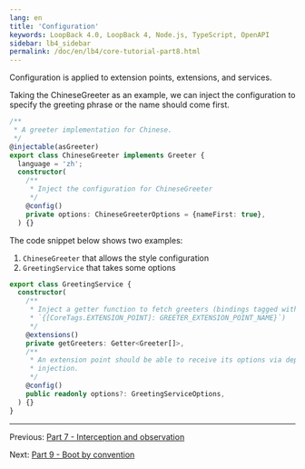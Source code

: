 ```yaml
---
lang: en
title: 'Configuration'
keywords: LoopBack 4.0, LoopBack 4, Node.js, TypeScript, OpenAPI
sidebar: lb4_sidebar
permalink: /doc/en/lb4/core-tutorial-part8.html
---
```


Configuration is applied to extension points, extensions, and services.

Taking the ChineseGreeter as an example, we can inject the configuration to
specify the greeting phrase or the name should come first.

```ts
/**
 * A greeter implementation for Chinese.
 */
@injectable(asGreeter)
export class ChineseGreeter implements Greeter {
  language = 'zh';
  constructor(
    /**
     * Inject the configuration for ChineseGreeter
     */
    @config()
    private options: ChineseGreeterOptions = {nameFirst: true},
  ) {}
```

The code snippet below shows two examples:

1. `ChineseGreeter` that allows the style configuration
2. `GreetingService` that takes some options

```ts
export class GreetingService {
  constructor(
    /**
     * Inject a getter function to fetch greeters (bindings tagged with
     * `{[CoreTags.EXTENSION_POINT]: GREETER_EXTENSION_POINT_NAME}`)
     */
    @extensions()
    private getGreeters: Getter<Greeter[]>,
    /**
     * An extension point should be able to receive its options via dependency
     * injection.
     */
    @config()
    public readonly options?: GreetingServiceOptions,
  ) {}
}
```

---

Previous: [Part 7 - Interception and observation](./7-observation.md)

Next: [Part 9 - Boot by convention](./9-boot-by-convention.md)
